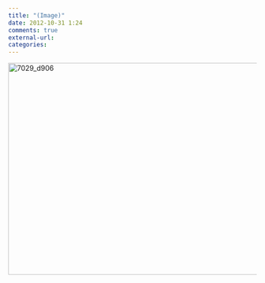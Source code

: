 ```yaml
---
title: "(Image)"
date: 2012-10-31 1:24
comments: true
external-url:
categories:
---
```

[<img src="http://5.asset.soup.io/asset/3850/7029_d906.png" width="630" height="430" alt="7029_d906" />][1]

  [1]: https://fbcdn-sphotos-a-a.akamaihd.net/hphotos-ak-prn1/550281_423622667692990_1890805433_n.png
